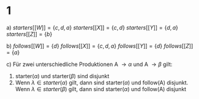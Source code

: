 # 1
a)
$starters[[W]] = \{c, d, a\}$
$starters[[X]] = \{c, d\}$
$starters[[Y]] = \{d, a\}$
$starters[[Z]] = \{b\}$

b)
$follows[[W]] = \{d\}$
$follows[[X]] = \{c, d, a\}$
$follows[[Y]] = \{d\}$
$follows[[Z]] = \{a\}$

c)
Für zwei unterschiedliche Produktionen A $\to \alpha$ und A $\to \beta$ gilt:
1. starter($\alpha$) und starter($\beta$) sind disjunkt
2. Wenn $\lambda \in starter(\alpha)$ gilt, dann sind starter($\alpha$) und follow(A) disjunkt. Wenn $\lambda \in starter(\beta)$ gilt, dann sind starter($\alpha$) und follow(A) disjunkt